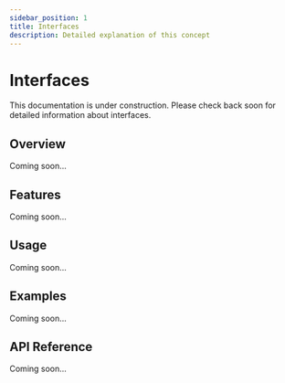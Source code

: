 ```yaml
---
sidebar_position: 1
title: Interfaces
description: Detailed explanation of this concept
---
```


# Interfaces

This documentation is under construction. Please check back soon for detailed information about interfaces.

## Overview

Coming soon...

## Features

Coming soon...

## Usage

Coming soon...

## Examples

Coming soon...

## API Reference

Coming soon...
